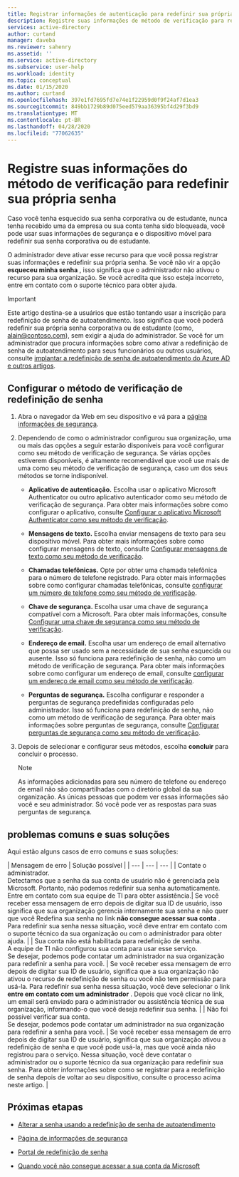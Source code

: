 ```yaml
---
title: Registrar informações de autenticação para redefinir sua própria senha-Azure AD
description: Registre suas informações de método de verificação para redefinição de senha de autoatendimento do Azure AD, para que você possa redefinir sua própria senha sem a ajuda do administrador.
services: active-directory
author: curtand
manager: daveba
ms.reviewer: sahenry
ms.assetid: ''
ms.service: active-directory
ms.subservice: user-help
ms.workload: identity
ms.topic: conceptual
ms.date: 01/15/2020
ms.author: curtand
ms.openlocfilehash: 397e1fd7695fd7e74e1f22959d0f9f24af7d1ea3
ms.sourcegitcommit: 849bb1729b89d075eed579aa36395bf4d29f3bd9
ms.translationtype: MT
ms.contentlocale: pt-BR
ms.lasthandoff: 04/28/2020
ms.locfileid: "77062635"
---
```

# <a name="register-your-verification-method-info-to-reset-your-own-password"></a>Registre suas informações do método de verificação para redefinir sua própria senha

Caso você tenha esquecido sua senha corporativa ou de estudante, nunca tenha recebido uma da empresa ou sua conta tenha sido bloqueada, você pode usar suas informações de segurança e o dispositivo móvel para redefinir sua senha corporativa ou de estudante.

O administrador deve ativar esse recurso para que você possa registrar suas informações e redefinir sua própria senha. Se você não vir a opção **esqueceu minha senha** , isso significa que o administrador não ativou o recurso para sua organização. Se você acredita que isso esteja incorreto, entre em contato com o suporte técnico para obter ajuda.

>[!Important]
>Este artigo destina-se a usuários que estão tentando usar a inscrição para redefinição de senha de autoatendimento. Isso significa que você poderá redefinir sua própria senha corporativa ou de estudante (como, alain@contoso.com), sem exigir a ajuda do administrador. Se você for um administrador que procura informações sobre como ativar a redefinição de senha de autoatendimento para seus funcionários ou outros usuários, consulte [implantar a redefinição de senha de autoatendimento do Azure AD e outros artigos](https://docs.microsoft.com/azure/active-directory/authentication/howto-sspr-deployment).

## <a name="set-up-your-password-reset-verification-method"></a>Configurar o método de verificação de redefinição de senha

1. Abra o navegador da Web em seu dispositivo e vá para a [página informações de segurança](https://account.activedirectory.windowsazure.com/PasswordReset/Register.aspx?regref=ssprsetup).

2. Dependendo de como o administrador configurou sua organização, uma ou mais das opções a seguir estarão disponíveis para você configurar como seu método de verificação de segurança. Se várias opções estiverem disponíveis, é altamente recomendável que você use mais de uma como seu método de verificação de segurança, caso um dos seus métodos se torne indisponível.

    - **Aplicativo de autenticação.** Escolha usar o aplicativo Microsoft Authenticator ou outro aplicativo autenticador como seu método de verificação de segurança. Para obter mais informações sobre como configurar o aplicativo, consulte [Configurar o aplicativo Microsoft Authenticator como seu método de verificação](security-info-setup-auth-app.md).

    - **Mensagens de texto.** Escolha enviar mensagens de texto para seu dispositivo móvel. Para obter mais informações sobre como configurar mensagens de texto, consulte [Configurar mensagens de texto como seu método de verificação](security-info-setup-text-msg.md).

    - **Chamadas telefônicas.** Opte por obter uma chamada telefônica para o número de telefone registrado. Para obter mais informações sobre como configurar chamadas telefônicas, consulte [configurar um número de telefone como seu método de verificação](security-info-setup-phone-number.md).

    - **Chave de segurança.** Escolha usar uma chave de segurança compatível com a Microsoft. Para obter mais informações, consulte [Configurar uma chave de segurança como seu método de verificação](security-info-setup-security-key.md).

    - **Endereço de email.** Escolha usar um endereço de email alternativo que possa ser usado sem a necessidade de sua senha esquecida ou ausente. Isso só funciona para redefinição de senha, não como um método de verificação de segurança. Para obter mais informações sobre como configurar um endereço de email, consulte [configurar um endereço de email como seu método de verificação](security-info-setup-email.md).

    - **Perguntas de segurança.** Escolha configurar e responder a perguntas de segurança predefinidas configuradas pelo administrador. Isso só funciona para redefinição de senha, não como um método de verificação de segurança. Para obter mais informações sobre perguntas de segurança, consulte [Configurar perguntas de segurança como seu método de verificação](security-info-setup-questions.md).

3. Depois de selecionar e configurar seus métodos, escolha **concluir** para concluir o processo.

    > [!Note]
    > As informações adicionadas para seu número de telefone ou endereço de email não são compartilhadas com o diretório global da sua organização. As únicas pessoas que podem ver essas informações são você e seu administrador. Só você pode ver as respostas para suas perguntas de segurança.

## <a name="common-problems-and-their-solutions"></a>problemas comuns e suas soluções

 Aqui estão alguns casos de erro comuns e suas soluções:

| Mensagem de erro |  Solução possível |
| --- | --- | --- |
| Contate o administrador.<br>Detectamos que a senha da sua conta de usuário não é gerenciada pela Microsoft. Portanto, não podemos redefinir sua senha automaticamente.<br>Entre em contato com sua equipe de TI para obter assistência.| Se você receber essa mensagem de erro depois de digitar sua ID de usuário, isso significa que sua organização gerencia internamente sua senha e não quer que você Redefina sua senha no link **não consegue acessar sua conta** . Para redefinir sua senha nessa situação, você deve entrar em contato com o suporte técnico da sua organização ou com o administrador para obter ajuda. |
| Sua conta não está habilitada para redefinição de senha.<br>A equipe de TI não configurou sua conta para usar esse serviço.<br>Se desejar, podemos pode contatar um administrador na sua organização para redefinir a senha para você. | Se você receber essa mensagem de erro depois de digitar sua ID de usuário, significa que a sua organização não ativou o recurso de redefinição de senha ou você não tem permissão para usá-la. Para redefinir sua senha nessa situação, você deve selecionar o link **entre em contato com um administrador** . Depois que você clicar no link, um email será enviado para o administrador ou assistência técnica de sua organização, informando-o que você deseja redefinir sua senha. |
| Não foi possível verificar sua conta.<br>Se desejar, podemos pode contatar um administrador na sua organização para redefinir a senha para você. | Se você receber essa mensagem de erro depois de digitar sua ID de usuário, significa que sua organização ativou a redefinição de senha e que você pode usá-la, mas que você ainda não registrou para o serviço. Nessa situação, você deve contatar o administrador ou o suporte técnico da sua organização para redefinir sua senha. Para obter informações sobre como se registrar para a redefinição de senha depois de voltar ao seu dispositivo, consulte o processo acima neste artigo. |

## <a name="next-steps"></a>Próximas etapas

- [Alterar a senha usando a redefinição de senha de autoatendimento](active-directory-passwords-update-your-own-password.md)

- [Página de informações de segurança](https://mysignins.microsoft.com/security-info)

- [Portal de redefinição de senha](https://passwordreset.microsoftonline.com/)

- [Quando você não consegue acessar a sua conta da Microsoft](https://support.microsoft.com/help/12429/microsoft-account-sign-in-cant)
